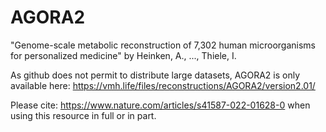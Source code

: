 # AGORA2
"Genome-scale metabolic reconstruction of 7,302 human microorganisms for personalized medicine"
by Heinken, A., ..., Thiele, I. 

As github does not permit to distribute large datasets, AGORA2 is only available here:
https://vmh.life/files/reconstructions/AGORA2/version2.01/


Please cite: https://www.nature.com/articles/s41587-022-01628-0 when using this resource in full or in part.
